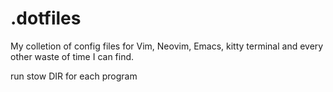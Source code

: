 # .dotfiles
My colletion of config files for Vim, Neovim, Emacs, kitty terminal and every other waste of time I can find.

run stow DIR for each program



